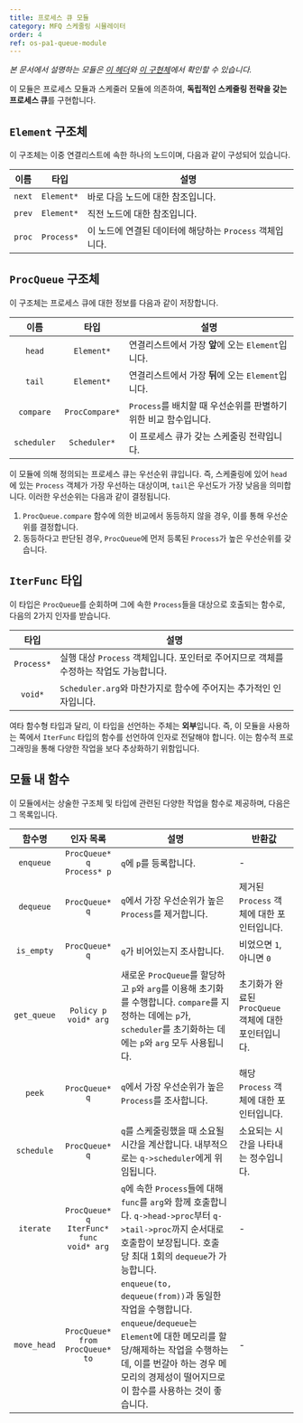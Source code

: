 ```yaml
---
title: 프로세스 큐 모듈
category: MFQ 스케줄링 시뮬레이터
order: 4
ref: os-pa1-queue-module
---
```


*본 문서에서 설명하는 모듈은 [이 헤더](https://github.com/DropFL/OS_PA1/blob/master/queue.h)와 [이 구현체](https://github.com/DropFL/OS_PA1/blob/master/queue.c)에서 확인할 수 있습니다.*

이 모듈은 프로세스 모듈과 스케줄러 모듈에 의존하여, **독립적인 스케줄링 전략을 갖는 프로세스 큐**를 구현합니다.

## `Element` 구조체

이 구조체는 이중 연결리스트에 속한 하나의 노드이며, 다음과 같이 구성되어 있습니다.

| 이름   | 타입       | 설명 |
|:------:|:----------:|------|
| `next` | `Element*` | 바로 다음 노드에 대한 참조입니다. |
| `prev` | `Element*` | 직전 노드에 대한 참조입니다. |
| `proc` | `Process*` | 이 노드에 연결된 데이터에 해당하는 `Process` 객체입니다. |

## `ProcQueue` 구조체

이 구조체는 프로세스 큐에 대한 정보를 다음과 같이 저장합니다.

| 이름        | 타입           | 설명 |
|:-----------:|:--------------:|------|
| `head`      | `Element*`     | 연결리스트에서 가장 **앞**에 오는 `Element`입니다. |
| `tail`      | `Element*`     | 연결리스트에서 가장 **뒤**에 오는 `Element`입니다. |
| `compare`   | `ProcCompare*` | `Process`를 배치할 때 우선순위를 판별하기 위한 비교 함수입니다. |
| `scheduler` | `Scheduler*`   | 이 프로세스 큐가 갖는 스케줄링 전략입니다. |

이 모듈에 의해 정의되는 프로세스 큐는 우선순위 큐입니다. 즉, 스케줄링에 있어 `head`에 있는 `Process` 객체가 가장 우선하는 대상이며, `tail`은 우선도가 가장 낮음을 의미합니다. 이러한 우선순위는 다음과 같이 결정됩니다.

1. `ProcQueue.compare` 함수에 의한 비교에서 동등하지 않을 경우, 이를 통해 우선순위를 결정합니다.
2. 동등하다고 판단된 경우, `ProcQueue`에 먼저 등록된 `Process`가 높은 우선순위를 갖습니다.

## `IterFunc` 타입

이 타입은 `ProcQueue`를 순회하며 그에 속한 `Process`들을 대상으로 호출되는 함수로, 다음의 2가지 인자를 받습니다.

| 타입       | 설명 |
|:----------:|------|
| `Process*` | 실행 대상 `Process` 객체입니다. 포인터로 주어지므로 객체를 수정하는 작업도 가능합니다. |
| `void*`    | `Scheduler.arg`와 마찬가지로 함수에 주어지는 추가적인 인자입니다. |

여타 함수형 타입과 달리, 이 타입을 선언하는 주체는 **외부**입니다. 즉, 이 모듈을 사용하는 쪽에서 `IterFunc` 타입의 함수를 선언하여 인자로 전달해야 합니다. 이는 함수적 프로그래밍을 통해 다양한 작업을 보다 추상화하기 위함입니다.

## 모듈 내 함수

이 모듈에서는 상술한 구조체 및 타입에 관련된 다양한 작업을 함수로 제공하며, 다음은 그 목록입니다.

| 함수명      | 인자 목록                                         | 설명 | 반환값 |
|:-----------:|:-------------------------------------------------:|------|--------|
| `enqueue`   | `ProcQueue* q`<br>`Process* p`                    | `q`에 `p`를 등록합니다. | - |
| `dequeue`   | `ProcQueue* q`                                    | `q`에서 가장 우선순위가 높은 `Process`를 제거합니다. | 제거된 `Process` 객체에 대한 포인터입니다. |
| `is_empty`  | `ProcQueue* q`                                    | `q`가 비어있는지 조사합니다. | 비었으면 `1`, 아니면 `0` |
| `get_queue` | `Policy p`<br>`void* arg`                         | 새로운 `ProcQueue`를 할당하고 `p`와 `arg`를 이용해 초기화를 수행합니다. `compare`를 지정하는 데에는 `p`가, `scheduler`를 초기화하는 데에는 `p`와 `arg` 모두 사용됩니다.  | 초기화가 완료된 `ProcQueue` 객체에 대한 포인터입니다. |
| `peek`      | `ProcQueue* q`                                    | `q`에서 가장 우선순위가 높은 `Process`를 조사합니다. | 해당 `Process` 객체에 대한 포인터입니다. |
| `schedule`  | `ProcQueue* q`                                    | `q`를 스케줄링했을 때 소요될 시간을 계산합니다. 내부적으로는 `q->scheduler`에게 위임됩니다. | 소요되는 시간을 나타내는 정수입니다. |
| `iterate`   | `ProcQueue* q`<br>`IterFunc* func`<br>`void* arg` | `q`에 속한 `Process`들에 대해 `func`를 `arg`와 함께 호출합니다. `q->head->proc`부터 `q->tail->proc`까지 순서대로 호출함이 보장됩니다. 호출 당 최대 1회의 `dequeue`가 가능합니다. | - |
| `move_head` | `ProcQueue* from`<br>`ProcQueue* to`              | `enqueue(to, dequeue(from))`과 동일한 작업을 수행합니다. `enqueue`/`dequeue`는 `Element`에 대한 메모리를 할당/해제하는 작업을 수행하는데, 이를 번갈아 하는 경우 메모리의 경제성이 떨어지므로 이 함수를 사용하는 것이 좋습니다. | - |
